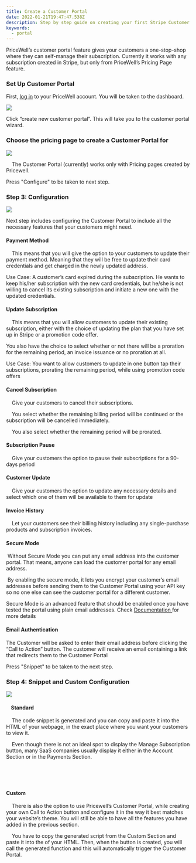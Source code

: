 ```yaml
---
title: Create a Customer Portal
date: 2022-01-21T19:47:47.538Z
description: Step by step guide on creating your first Stripe Customer Portal
keywords:
  - portal
---
```

PriceWell’s customer portal feature gives your customers a one-stop-shop where they can self-manage their subscription. Currently it works with any subscription created in Stripe, but only from PriceWell’s Pricing Page feature. 



### Set Up Customer Portal

First, [log in](https://app.pricewell.io/login) to your PriceWell account. You will be taken to the dashboard.

[![](https://s3-eu-central-1.amazonaws.com/euc-cdn.freshdesk.com/data/helpdesk/attachments/production/80015747392/original/A61I_vDzKQS0rfQL7Z4tgbwPi5CevmMq2A.png?1622907359)](https://s3-eu-central-1.amazonaws.com/euc-cdn.freshdesk.com/data/helpdesk/attachments/production/80015747392/original/A61I_vDzKQS0rfQL7Z4tgbwPi5CevmMq2A.png?1622907359)

Click “create new customer portal”. This will take you to the customer portal wizard.

### Choose the pricing page to create a Customer Portal for

[![](https://s3-eu-central-1.amazonaws.com/euc-cdn.freshdesk.com/data/helpdesk/attachments/production/80015747414/original/m322dI1bJrsbdFNGcLivjpeHZoKI0-6acQ.png?1622907411)](https://s3-eu-central-1.amazonaws.com/euc-cdn.freshdesk.com/data/helpdesk/attachments/production/80015747414/original/m322dI1bJrsbdFNGcLivjpeHZoKI0-6acQ.png?1622907411)

    The Customer Portal (currently) works only with Pricing pages created by Pricewell. 



Press "Configure" to be taken to next step.



### Step 3: Configuration

[![](https://s3-eu-central-1.amazonaws.com/euc-cdn.freshdesk.com/data/helpdesk/attachments/production/80015747438/original/QheEsFq_GoHNz2GRp1_2zA9GMjVM9ilahg.png?1622907445)](https://s3-eu-central-1.amazonaws.com/euc-cdn.freshdesk.com/data/helpdesk/attachments/production/80015747438/original/QheEsFq_GoHNz2GRp1_2zA9GMjVM9ilahg.png?1622907445)

Next step includes configuring the Customer Portal to include all the necessary features that your customers might need. 



#### Payment Method     

    This means that you will give the option to your customers to update their payment method. Meaning that they will be free to update their card credentials and get charged in the newly updated address. 



Use Case: A customer’s card expired during the subscription. He wants to keep his/her subscription with the new card credentials, but he/she is not willing to cancel its existing subscription and initiate a new one with the updated credentials.



#### Update Subscription

    This means that you will allow customers to update their existing subscription, either with the choice of updating the plan that you have set up in Stripe or a promotion code offer. 



You also have the choice to select whether or not there will be a proration for the remaining period, an invoice issuance or no proration at all. 

Use Case: You want to allow customers to update in one button tap their subscriptions, prorating the remaining period, while using promotion code offers



#### Cancel Subscription

    Give your customers to cancel their subscriptions.

    You select whether the remaining billing period will be continued or the subscription will be cancelled immediately. 

    You also select whether the remaining period will be prorated. 



#### Subscription Pause

    Give your customers the option to pause their subscriptions for a 90-days period



#### Customer Update

    Give your customers the option to update any necessary details and select which one of them will be available to them for update



#### Invoice History

    Let your customers see their billing history including any single-purchase products and subscription invoices.



#### Secure Mode

 Without Secure Mode you can put any email address into the customer portal. That means, anyone can load the customer portal for any email address. 

 By enabling the secure mode, it lets you encrypt your customer’s email addresses before sending them to the Customer Portal using your API key so no one else can see the customer portal for a different customer.

Secure Mode is an advanced feature that should be enabled once you have tested the portal using plain email addresses. Check [Documentation ](https://pricewell.freshdesk.com/support/solutions/articles/80000613420)for more details



#### Email Authentication

The Customer will be asked to enter their email address before clicking the “Call to Action” button. The customer will receive an email containing a link that redirects them to the Customer Portal



Press "Snippet" to be taken to the next step.



### Step 4: Snippet and Custom Configuration

[![](https://s3-eu-central-1.amazonaws.com/euc-cdn.freshdesk.com/data/helpdesk/attachments/production/80015747472/original/V284fX5sCnOk2R5RL2xIQt9kNPeJ8I6FnA.png?1622907504)](https://s3-eu-central-1.amazonaws.com/euc-cdn.freshdesk.com/data/helpdesk/attachments/production/80015747472/original/V284fX5sCnOk2R5RL2xIQt9kNPeJ8I6FnA.png?1622907504)

####     Standard

    The code snippet is generated and you can copy and paste it into the HTML <body> of your webpage, in the exact place where you want your customers to view it. 



    Even though there is not an ideal spot to display the Manage Subscription button, many SaaS companies usually display it either in the Account Section or in the Payments Section. 

 

    

#### Custom

    There is also the option to use Pricewell’s Customer Portal, while creating your own Call to Action button and configure it in the way it best matches your website’s theme. You will still be able to have all the features you have added in the previous section. 



    You have to copy the generated script from the Custom Section and paste it into the <head> of your HTML. Then, when the button is created, you will call the generated function and this will automatically trigger the Customer Portal.
